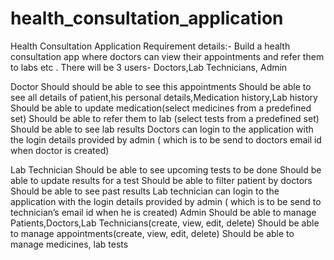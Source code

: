 # health_consultation_application


Health Consultation Application 
Requirement details:-
	Build a health consultation app where doctors can view their appointments and refer them to labs etc .
	There will be 3 users- Doctors,Lab Technicians, Admin

Doctor
Should should be able to see this appointments
Should be able to see all details of patient,his personal details,Medication history,Lab history
Should be able to update medication(select medicines from a predefined set)
Should be able to refer them to lab (select tests from a predefined set)
Should be able to see lab results
Doctors can login to the application with the login details provided by admin ( which is to be send to doctors email id when doctor is created)

Lab Technician
Should be able to see upcoming tests to be done
Should be able to update results for a test
Should be able to filter patient by doctors
Should be able to see past results
Lab technician can login to the application with the login details provided by admin ( which is to be send to technician’s email id when he is created)
Admin
Should be able to manage Patients,Doctors,Lab Technicians(create, view, edit, delete)
Should be able to manage appointments(create, view, edit, delete)
Should be able to manage medicines, lab tests
